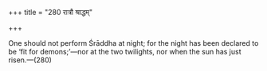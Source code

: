 +++
title = "280 रात्रौ श्राद्धम्"

+++

One should not perform Śrāddha at night; for the night has been declared to be ‘fit for demons;’—nor at the two twilights, nor when the sun has just risen.—(280)